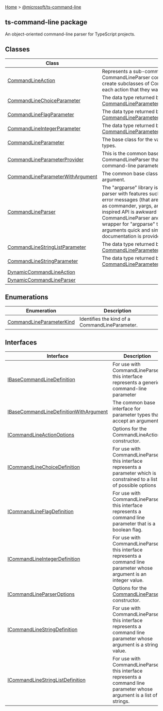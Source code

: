 [Home](./index) &gt; [@microsoft/ts-command-line](./ts-command-line.md)

## ts-command-line package

An object-oriented command-line parser for TypeScript projects.

## Classes

|  Class | Description |
|  --- | --- |
|  [CommandLineAction](./ts-command-line.commandlineaction.md) | Represents a sub-command that is part of the CommandLineParser command line. Applications should create subclasses of CommandLineAction corresponding to each action that they want to expose. |
|  [CommandLineChoiceParameter](./ts-command-line.commandlinechoiceparameter.md) | The data type returned by [CommandLineParameterProvider.defineChoiceParameter()](./ts-command-line.commandlineparameterprovider.definechoiceparameter.md)<!-- -->. |
|  [CommandLineFlagParameter](./ts-command-line.commandlineflagparameter.md) | The data type returned by [CommandLineParameterProvider.defineFlagParameter()](./ts-command-line.commandlineparameterprovider.defineflagparameter.md)<!-- -->. |
|  [CommandLineIntegerParameter](./ts-command-line.commandlineintegerparameter.md) | The data type returned by [CommandLineParameterProvider.defineIntegerParameter()](./ts-command-line.commandlineparameterprovider.defineintegerparameter.md)<!-- -->. |
|  [CommandLineParameter](./ts-command-line.commandlineparameter.md) | The base class for the various command-line parameter types. |
|  [CommandLineParameterProvider](./ts-command-line.commandlineparameterprovider.md) | This is the common base class for CommandLineAction and CommandLineParser that provides functionality for defining command-line parameters. |
|  [CommandLineParameterWithArgument](./ts-command-line.commandlineparameterwithargument.md) | The common base class for parameters types that receive an argument. |
|  [CommandLineParser](./ts-command-line.commandlineparser.md) | The "argparse" library is a relatively advanced command-line parser with features such as word-wrapping and intelligible error messages (that are lacking in other similar libraries such as commander, yargs, and nomnom). Unfortunately, its ruby-inspired API is awkward to use. The abstract base classes CommandLineParser and CommandLineAction provide a wrapper for "argparse" that makes defining and consuming arguments quick and simple, and enforces that appropriate documentation is provided for each parameter. |
|  [CommandLineStringListParameter](./ts-command-line.commandlinestringlistparameter.md) | The data type returned by [CommandLineParameterProvider.defineStringListParameter()](./ts-command-line.commandlineparameterprovider.definestringlistparameter.md)<!-- -->. |
|  [CommandLineStringParameter](./ts-command-line.commandlinestringparameter.md) | The data type returned by [CommandLineParameterProvider.defineStringParameter()](./ts-command-line.commandlineparameterprovider.definestringparameter.md)<!-- -->. |
|  [DynamicCommandLineAction](./ts-command-line.dynamiccommandlineaction.md) |  |
|  [DynamicCommandLineParser](./ts-command-line.dynamiccommandlineparser.md) |  |

## Enumerations

|  Enumeration | Description |
|  --- | --- |
|  [CommandLineParameterKind](./ts-command-line.commandlineparameterkind.md) | Identifies the kind of a CommandLineParameter. |

## Interfaces

|  Interface | Description |
|  --- | --- |
|  [IBaseCommandLineDefinition](./ts-command-line.ibasecommandlinedefinition.md) | For use with CommandLineParser, this interface represents a generic command-line parameter |
|  [IBaseCommandLineDefinitionWithArgument](./ts-command-line.ibasecommandlinedefinitionwithargument.md) | The common base interface for parameter types that accept an argument. |
|  [ICommandLineActionOptions](./ts-command-line.icommandlineactionoptions.md) | Options for the CommandLineAction constructor. |
|  [ICommandLineChoiceDefinition](./ts-command-line.icommandlinechoicedefinition.md) | For use with CommandLineParser, this interface represents a parameter which is constrained to a list of possible options |
|  [ICommandLineFlagDefinition](./ts-command-line.icommandlineflagdefinition.md) | For use with CommandLineParser, this interface represents a command line parameter that is a boolean flag. |
|  [ICommandLineIntegerDefinition](./ts-command-line.icommandlineintegerdefinition.md) | For use with CommandLineParser, this interface represents a command line parameter whose argument is an integer value. |
|  [ICommandLineParserOptions](./ts-command-line.icommandlineparseroptions.md) | Options for the [CommandLineParser](./ts-command-line.commandlineparser.md) constructor. |
|  [ICommandLineStringDefinition](./ts-command-line.icommandlinestringdefinition.md) | For use with CommandLineParser, this interface represents a command line parameter whose argument is a string value. |
|  [ICommandLineStringListDefinition](./ts-command-line.icommandlinestringlistdefinition.md) | For use with CommandLineParser, this interface represents a command line parameter whose argument is a list of strings. |

